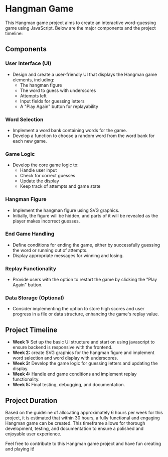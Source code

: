 # Hangman Game

This Hangman game project aims to create an interactive word-guessing game using JavaScript. Below are the major components and the project timeline:

## Components

### User Interface (UI)
- Design and create a user-friendly UI that displays the Hangman game elements, including:
  - The hangman figure
  - The word to guess with underscores
  - Attempts left
  - Input fields for guessing letters
  - A "Play Again" button for replayability

### Word Selection
- Implement a word bank containing words for the game.
- Develop a function to choose a random word from the word bank for each new game.

### Game Logic
- Develop the core game logic to:
  - Handle user input
  - Check for correct guesses
  - Update the display
  - Keep track of attempts and game state

### Hangman Figure
- Implement the hangman figure using SVG graphics.
- Initially, the figure will be hidden, and parts of it will be revealed as the player makes incorrect guesses.

### End Game Handling
- Define conditions for ending the game, either by successfully guessing the word or running out of attempts.
- Display appropriate messages for winning and losing.

### Replay Functionality
- Provide users with the option to restart the game by clicking the "Play Again" button.

### Data Storage (Optional)
- Consider implementing the option to store high scores and user progress in a file or data structure, enhancing the game's replay value.

## Project Timeline

- **Week 1:** Set up the basic UI structure and start on using javascript to ensure backend is responsive with the frontend.
- **Week 2:**  create SVG graphics for the hangman figure and implement word selection and word display with underscores.
- **Week 3:** Develop the game logic for guessing letters and updating the display.
- **Week 4:** Handle end game conditions and implement replay functionality.
- **Week 5:** Final testing, debugging, and documentation.

## Project Duration

Based on the guideline of allocating approximately 6 hours per week for this project, it is estimated that within 30 hours, a fully functional and engaging Hangman game can be created. This timeframe allows for thorough development, testing, and documentation to ensure a polished and enjoyable user experience.

Feel free to contribute to this Hangman game project and have fun creating and playing it!
